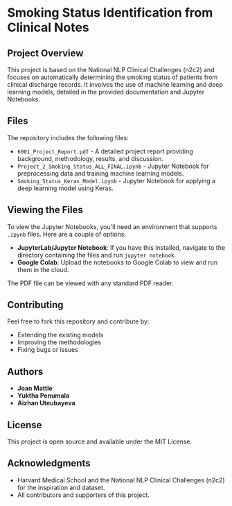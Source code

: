 # Smoking Status Identification from Clinical Notes

## Project Overview
This project is based on the National NLP Clinical Challenges (n2c2) and focuses on automatically determining the smoking status of patients from clinical discharge records. It involves the use of machine learning and deep learning models, detailed in the provided documentation and Jupyter Notebooks.

## Files
The repository includes the following files:
- `6001_Project_Report.pdf` - A detailed project report providing background, methodology, results, and discussion.
- `Project_2_Smoking_Status_ALL_FINAL.ipynb` - Jupyter Notebook for preprocessing data and training machine learning models.
- `Smoking_Status_Keras_Model.ipynb` - Jupyter Notebook for applying a deep learning model using Keras.

## Viewing the Files
To view the Jupyter Notebooks, you'll need an environment that supports `.ipynb` files. Here are a couple of options:
- **JupyterLab/Jupyter Notebook**: If you have this installed, navigate to the directory containing the files and run `jupyter notebook`.
- **Google Colab**: Upload the notebooks to Google Colab to view and run them in the cloud.

The PDF file can be viewed with any standard PDF reader.

## Contributing
Feel free to fork this repository and contribute by:
- Extending the existing models
- Improving the methodologies
- Fixing bugs or issues

## Authors

- **Joan Mattle**
- **Yuktha Penumala**
- **Aizhan Uteubayeva**

## License

This project is open source and available under the MIT License.

## Acknowledgments

- Harvard Medical School and the National NLP Clinical Challenges (n2c2) for the inspiration and dataset.
- All contributors and supporters of this project.
